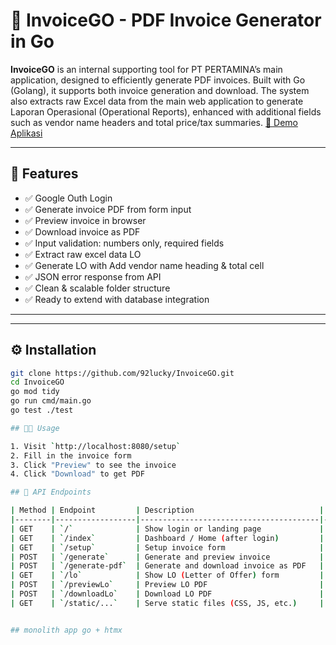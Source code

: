 # 🧾 InvoiceGO - PDF Invoice Generator in Go

**InvoiceGO** is an internal supporting tool for PT PERTAMINA’s main application, designed to efficiently generate PDF invoices. Built with Go (Golang), it supports both invoice generation and download. The system also extracts raw Excel data from the main web application to generate Laporan Operasional (Operational Reports), enhanced with additional fields such as vendor name headers and total price/tax summaries. [🎥 Demo Aplikasi](https://youtu.be/ykTQutJ66oA)


---

## 🚀 Features

- ✅ Google Outh Login
- ✅ Generate invoice PDF from form input
- ✅ Preview invoice in browser
- ✅ Download invoice as PDF
- ✅ Input validation: numbers only, required fields
- ✅ Extract raw excel data LO
- ✅ Generate LO with Add vendor name heading & total cell
- ✅ JSON error response from API
- ✅ Clean & scalable folder structure
- ✅ Ready to extend with database integration

---


---

## ⚙️ Installation

```bash
git clone https://github.com/92lucky/InvoiceGO.git
cd InvoiceGO
go mod tidy
go run cmd/main.go
go test ./test

## 🧑‍💻 Usage

1. Visit `http://localhost:8080/setup`
2. Fill in the invoice form
3. Click "Preview" to see the invoice
4. Click "Download" to get PDF

## 📡 API Endpoints

| Method | Endpoint         | Description                            | Auth Required |
|--------|------------------|----------------------------------------|----------------|
| GET    | `/`              | Show login or landing page             | ❌             |
| GET    | `/index`         | Dashboard / Home (after login)         | ✅             |
| GET    | `/setup`         | Setup invoice form                     | ✅             |
| POST   | `/generate`      | Generate and preview invoice           | ✅             |
| POST   | `/generate-pdf`  | Generate and download invoice as PDF   | ✅             |
| GET    | `/lo`            | Show LO (Letter of Offer) form         | ✅             |
| POST   | `/previewLo`     | Preview LO PDF                         | ✅             |
| POST   | `/downloadLo`    | Download LO PDF                        | ✅             |
| GET    | `/static/...`    | Serve static files (CSS, JS, etc.)     | ❌             |


## monolith app go + htmx








